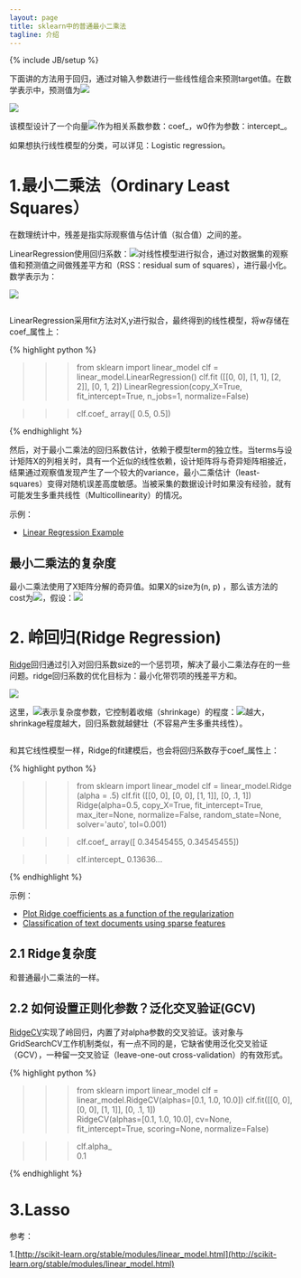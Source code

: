 ```yaml
---
layout: page
title: sklearn中的普通最小二乘法
tagline: 介绍
---
```

{% include JB/setup %}

下面讲的方法用于回归，通过对输入参数进行一些线性组合来预测target值。在数学表示中，预测值为<img src="http://www.forkosh.com/mathtex.cgi?\hat{y} ">

<img src="http://www.forkosh.com/mathtex.cgi?\hat{y}(w, x) = w_0 + w_1 x_1 + ... + w_p x_p">

该模型设计了一个向量<img src="http://www.forkosh.com/mathtex.cgi?w = (w_1,
..., w_p)">作为相关系数参数：coef_，w0作为参数：intercept_。

如果想执行线性模型的分类，可以详见：Logistic regression。

# 1.最小二乘法（Ordinary Least Squares）

在数理统计中，残差是指实际观察值与估计值（拟合值）之间的差。

LinearRegression使用回归系数：<img src="http://www.forkosh.com/mathtex.cgi?w = (w_1,..., w_p)">对线性模型进行拟合，通过对数据集的观察值和预测值之间做残差平方和（RSS：residual sum of squares），进行最小化。数学表示为：

<img src="http://www.forkosh.com/mathtex.cgi?\underset{w}{min\,} {|| X w - y||_2}^2">

<figure>
    <a href="http://scikit-learn.org/stable/_images/plot_ols_0011.png"><img src="http://scikit-learn.org/stable/_images/plot_ols_0011.png" alt=""></a>
</figure>

LinearRegression采用fit方法对X,y进行拟合，最终得到的线性模型，将w存储在coef_属性上：

{% highlight python %}

>>> from sklearn import linear_model
>>> clf = linear_model.LinearRegression()
>>> clf.fit ([[0, 0], [1, 1], [2, 2]], [0, 1, 2])
LinearRegression(copy_X=True, fit_intercept=True, n_jobs=1, normalize=False)

>>> clf.coef_
array([ 0.5,  0.5])

{% endhighlight %}

然后，对于最小二乘法的回归系数估计，依赖于模型term的独立性。当terms与设计矩阵X的列相关时，具有一个近似的线性依赖，设计矩阵将与奇异矩阵相接近，结果通过观察值发现产生了一个较大的variance，最小二乘估计（least-squares）变得对随机误差高度敏感。当被采集的数据设计时如果没有经验，就有可能发生多重共线性（Multicollinearity）的情况。

示例：

- [Linear Regression Example](http://scikit-learn.org/stable/auto_examples/linear_model/plot_ols.html#example-linear-model-plot-ols-py)

## 最小二乘法的复杂度

最小二乘法使用了X矩阵分解的奇异值。如果X的size为(n, p) ，那么该方法的cost为<img src="http://www.forkosh.com/mathtex.cgi?O(n p^2)">，假设：<img src="http://www.forkosh.com/mathtex.cgi?n \geq p">


# 2. 岭回归(Ridge Regression)

[Ridge](http://scikit-learn.org/stable/modules/generated/sklearn.linear_model.Ridge.html#sklearn.linear_model.Ridge)回归通过引入对回归系数size的一个惩罚项，解决了最小二乘法存在的一些问题。ridge回归系数的优化目标为：最小化带罚项的残差平方和。

<img src="http://www.forkosh.com/mathtex.cgi?\underset{w}{min\,} {{|| X w - y||_2}^2 + \alpha {||w||_2}^2}">

这里，<img src="http://www.forkosh.com/mathtex.cgi?\alpha \geq 0">表示复杂度参数，它控制着收缩（shrinkage）的程度：<img src="http://www.forkosh.com/mathtex.cgi?\alpha">越大，shrinkage程度越大，回归系数就越健壮（不容易产生多重共线性）。

<figure>
    <a href="http://scikit-learn.org/stable/_images/plot_ridge_path_0011.png"><img src="http://scikit-learn.org/stable/_images/plot_ridge_path_0011.png" alt=""></a>
</figure>

和其它线性模型一样，Ridge的fit建模后，也会将回归系数存于coef_属性上：

{% highlight python %}

>>> from sklearn import linear_model
>>> clf = linear_model.Ridge (alpha = .5)
>>> clf.fit ([[0, 0], [0, 0], [1, 1]], [0, .1, 1]) 
Ridge(alpha=0.5, copy_X=True, fit_intercept=True, max_iter=None,
      normalize=False, random_state=None, solver='auto', tol=0.001)
      
>>> clf.coef_
array([ 0.34545455,  0.34545455])

>>> clf.intercept_ 
0.13636...

{% endhighlight %}

示例：

- [Plot Ridge coefficients as a function of the regularization](http://scikit-learn.org/stable/auto_examples/linear_model/plot_ridge_path.html#example-linear-model-plot-ridge-path-py)
- [Classification of text documents using sparse features](http://scikit-learn.org/stable/auto_examples/text/document_classification_20newsgroups.html#example-text-document-classification-20newsgroups-py)

## 2.1 Ridge复杂度

和普通最小二乘法的一样。

## 2.2 如何设置正则化参数？泛化交叉验证(GCV)

[RidgeCV](http://scikit-learn.org/stable/modules/generated/sklearn.linear_model.RidgeCV.html#sklearn.linear_model.RidgeCV)实现了岭回归，内置了对alpha参数的交叉验证。该对象与GridSearchCV工作机制类似，有一点不同的是，它缺省使用泛化交叉验证（GCV），一种留一交叉验证（leave-one-out cross-validation）的有效形式。

{% highlight python %}

>>> from sklearn import linear_model
>>> clf = linear_model.RidgeCV(alphas=[0.1, 1.0, 10.0])
>>> clf.fit([[0, 0], [0, 0], [1, 1]], [0, .1, 1])       
RidgeCV(alphas=[0.1, 1.0, 10.0], cv=None, fit_intercept=True, scoring=None,
    normalize=False)
    
>>> clf.alpha_                                      
0.1

{% endhighlight %}

# 3.Lasso



参考：

1.[http://scikit-learn.org/stable/modules/linear_model.html](http://scikit-learn.org/stable/modules/linear_model.html)
